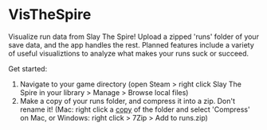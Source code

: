 # VisTheSpire
Visualize run data from Slay The Spire!
Upload a zipped 'runs' folder of your save data, and the app handles the rest. Planned features include a variety of useful visualiztions to analyze what makes your runs suck or succeed. 

Get started:
1. Navigate to your game directory (open Steam > right click Slay The Spire in your library > Manage > Browse local files)
2. Make a copy of your runs folder, and compress it into a zip. Don't rename it! (Mac: right click a <ins>copy</ins> of the folder and select 'Compress' on Mac, or Windows: right click > 7Zip > Add to runs.zip)
